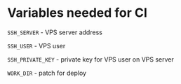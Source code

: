 # Variables needed for CI 

`SSH_SERVER` - VPS server address

`SSH_USER` - VPS user

`SSH_PRIVATE_KEY` - private key for VPS user on VPS server

`WORK_DIR` - patch for deploy